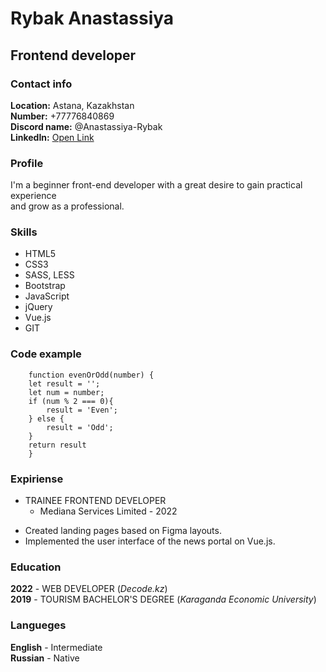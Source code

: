 # Rybak Anastassiya
## Frontend developer
  
  
### Contact info
  
**Location:** Astana, Kazakhstan  
**Number:** +77776840869  
**Discord name:** @Anastassiya-Rybak  
**LinkedIn:** [Open Link](https://www.linkedin.com/in/anastassiya-rybak-web/)  


### Profile
I'm a beginner front-end developer with a great desire to gain practical experience   
and grow as a professional.


### Skills
- HTML5
- CSS3
- SASS, LESS
- Bootstrap
- JavaScript
- jQuery
- Vue.js
- GIT


### Code example
```
    function evenOrOdd(number) {
    let result = '';
    let num = number;
    if (num % 2 === 0){
        result = 'Even';
    } else {
        result = 'Odd';
    }
    return result
    }
```


### Expiriense
* TRAINEE FRONTEND DEVELOPER
    + Mediana Services Limited - 2022
- Created landing pages based on Figma layouts.
- Implemented the user interface of the news portal on Vue.js.


### Education
**2022** - WEB DEVELOPER (_Decode.kz_)  
**2019** - TOURISM BACHELOR'S DEGREE (_Karaganda Economic University_)  


### Langueges
**English** - Intermediate  
**Russian** - Native 